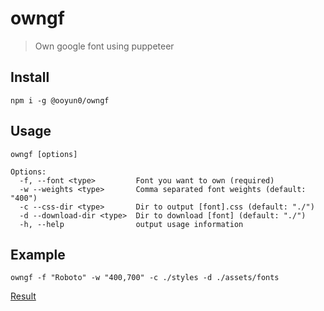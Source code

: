 # owngf

> Own google font using puppeteer

## Install

```
npm i -g @ooyun0/owngf
```

## Usage

```
owngf [options]

Options:
  -f, --font <type>         Font you want to own (required)
  -w --weights <type>       Comma separated font weights (default: "400")
  -c --css-dir <type>       Dir to output [font].css (default: "./")
  -d --download-dir <type>  Dir to download [font] (default: "./")
  -h, --help                output usage information
```

## Example

```
owngf -f "Roboto" -w "400,700" -c ./styles -d ./assets/fonts
```
[Result](https://codesandbox.io/s/adoring-dawn-w13lt)

